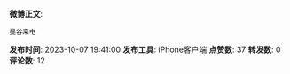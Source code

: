 **微博正文**: 
```
曼谷来电
```
**发布时间**: 2023-10-07 19:41:00
**发布工具**: iPhone客户端
**点赞数**: 37
**转发数**: 0
**评论数**: 12
